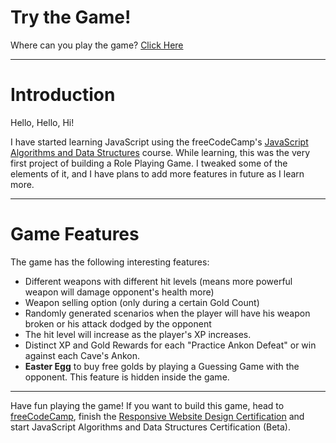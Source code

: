 # Try the Game!
Where can you play the game? <a href="https://ankondeyani.github.io/RPG-Game--Ankon-Repeller/" target="_blank">Click Here</a>

---

# Introduction

Hello, Hello, Hi!

I have started learning JavaScript using the freeCodeCamp's <a href="https://www.freecodecamp.org/learn/javascript-algorithms-and-data-structures-v8" target="_blank">JavaScript Algorithms and Data Structures</a> course. While learning, this was the very first project of building a Role Playing Game. I tweaked some of the elements of it, and I have plans to add more features in future as I learn more. 

---

# Game Features

The game has the following interesting features:
- Different weapons with different hit levels (means more powerful weapon will damage opponent's health more)
- Weapon selling option (only during a certain Gold Count)
- Randomly generated scenarios when the player will have his weapon broken or his attack dodged by the opponent
- The hit level will increase as the player's XP increases.
- Distinct XP and Gold Rewards for each "Practice Ankon Defeat" or win against each Cave's Ankon.
- **Easter Egg** to buy free golds by playing a Guessing Game with the opponent. This feature is hidden inside the game. 

---

Have fun playing the game! If you want to build this game, head to <a href="https://www.freecodecamp.org" target="_blank">freeCodeCamp</a>, finish the <a href="https://www.freecodecamp.org/learn/2022/responsive-web-design/" target="_blank">Responsive Website Design Certification</a> and start JavaScript Algorithms and Data Structures Certification (Beta).
